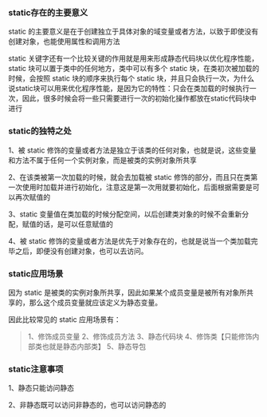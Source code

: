 ### static存在的主要意义

static 的主要意义是在于创建独立于具体对象的域变量或者方法，以致于即使没有创建对象，也能使用属性和调用方法

static 关键字还有一个比较关键的作用就是用来形成静态代码块以优化程序性能，static 块可以置于类中的任何地方，类中可以有多个 static 块，在类初次被加载的时候，会按照 static 块的顺序来执行每个 static 块，并且只会执行一次，为什么说static块可以用来优化程序性能，是因为它的特性：只会在类加载的时候执行一次，因此，很多时候会将一些只需要进行一次的初始化操作都放在static代码块中进行

### static的独特之处

1、被 static 修饰的变量或者方法是独立于该类的任何对象，也就是说，这些变量和方法不属于任何一个实例对象，而是被类的实例对象所共享

2、在该类被第一次加载的时候，就会去加载被 static 修饰的部分，而且只在类第一次使用时加载并进行初始化，注意这是第一次用就要初始化，后面根据需要是可以再次赋值的

3、static 变量值在类加载的时候分配空间，以后创建类对象的时候不会重新分配，赋值的话，是可以任意赋值的

4、被 static 修饰的变量或者方法是优先于对象存在的，也就是说当一个类加载完毕之后，即便没有创建对象，也可以去访问。

### static应用场景

因为 static 是被类的实例对象所共享，因此如果某个成员变量是被所有对象所共享的，那么这个成员变量就应该定义为静态变量。

因此比较常见的 static 应用场景有：

> 1、修饰成员变量 
> 2、修饰成员方法 
> 3、静态代码块 
> 4、修饰类【只能修饰内部类也就是静态内部类】 
> 5、静态导包

### static注意事项

1、静态只能访问静态

2、非静态既可以访问非静态的，也可以访问静态的